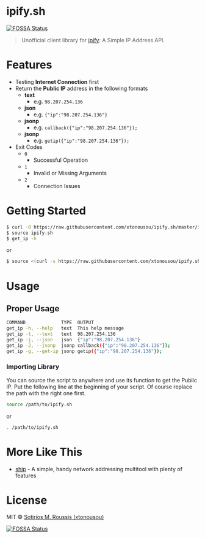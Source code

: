 # ipify.sh
[![FOSSA Status](https://app.fossa.io/api/projects/git%2Bgithub.com%2Fxtonousou%2Fipify.sh.svg?type=shield)](https://app.fossa.io/projects/git%2Bgithub.com%2Fxtonousou%2Fipify.sh?ref=badge_shield)


> Unofficial client library for [ipify](https://www.ipify.org): A Simple IP Address API.

# Features

* Testing **Internet Connection** first
* Return the **Public IP** address in the following formats
  * **text**
    * e.g. `98.207.254.136`
  * **json**
    * e.g. `{"ip":"98.207.254.136"}`
  * **jsonp**
    * e.g. `callback({"ip":"98.207.254.136"});`
  * **jsonp**
    * e.g. `getip({"ip":"98.207.254.136"});`
* Exit Codes
  * `0`
    * Successful Operation
  * `1`
    * Invalid or Missing Arguments
  * `2`
    * Connection Issues

# Getting Started

```bash
$ curl -O https://raw.githubusercontent.com/xtonousou/ipify.sh/master/ipify.sh
$ source ipify.sh
$ get_ip -h
```

or

```bash
$ source <(curl -s https://raw.githubusercontent.com/xtonousou/ipify.sh/master/ipify.sh) && get_ip -h
```

# Usage

## Proper Usage

```bash
COMMAND             TYPE  OUTPUT
get_ip -h, --help   text  This help message
get_ip -t, --text   text  98.207.254.136
get_ip -j, --json   json  {"ip":"98.207.254.136"}
get_ip -J, --jsonp  jsonp callback({"ip":"98.207.254.136"});
get_ip -g, --get-ip jsonp getip({"ip":"98.207.254.136"});
```

### Importing Library

You can source the script to anywhere and use its function to get the Public IP.
Put the following line at the beginning of your script. Of course replace the path with the right one first.

```bash
source /path/to/ipify.sh
```

or

```bash
. /path/to/ipify.sh
```

# More Like This

* [ship](https://github.com/xtonousou/ship) - A simple, handy network addressing multitool with plenty of features 

# License

MIT © [Sotirios M. Roussis (xtonousou)](https://xtonousou.github.io)


[![FOSSA Status](https://app.fossa.io/api/projects/git%2Bgithub.com%2Fxtonousou%2Fipify.sh.svg?type=large)](https://app.fossa.io/projects/git%2Bgithub.com%2Fxtonousou%2Fipify.sh?ref=badge_large)